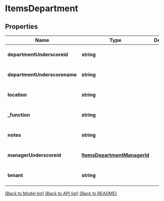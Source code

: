 # ItemsDepartment

## Properties
Name | Type | Description | Notes
------------ | ------------- | ------------- | -------------
**departmentUnderscoreid** | **string** |  | [optional] [default to null]
**departmentUnderscorename** | **string** |  | [optional] [default to null]
**location** | **string** |  | [optional] [default to null]
**_function** | **string** |  | [optional] [default to null]
**notes** | **string** |  | [optional] [default to null]
**managerUnderscoreid** | [**ItemsDepartmentManagerId**](ItemsDepartmentManagerId.md) |  | [optional] [default to null]
**tenant** | **string** |  | [optional] [default to null]

[[Back to Model list]](../README.md#documentation-for-models) [[Back to API list]](../README.md#documentation-for-api-endpoints) [[Back to README]](../README.md)


